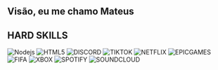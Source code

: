 ## Visão, eu me chamo Mateus 

## HARD SKILLS 
![Nodejs](https://img.shields.io/badge/Node.js-43853D?style=for-the-badge&logo=node.js&logoColor=black) ![HTML5](https://img.shields.io/badge/HTML5-E34F26?style=for-the-badge&logo=html5&logoColor=white) ![DISCORD](https://img.shields.io/badge/Discord-7289DA?style=for-the-badge&logo=discord&logoColor=white) ![TIKTOK](https://img.shields.io/badge/TikTok-000000?style=for-the-badge&logo=tiktok&logoColor=white) ![NETFLIX](https://img.shields.io/badge/Netflix-E50914?style=for-the-badge&logo=netflix&logoColor=white) ![EPICGAMES](https://img.shields.io/badge/Epic%20Games-313131?style=for-the-badge&logo=Epic%20Games&logoColor=white) ![FIFA](https://img.shields.io/badge/FIFA-B7312F?style=for-the-badge&logo=fifa&logoColor=white) ![XBOX](https://img.shields.io/badge/Xbox-107C10?style=for-the-badge&logo=xbox&logoColor=white) ![SPOTIFY](https://img.shields.io/badge/Spotify-1ED760?&style=for-the-badge&logo=spotify&logoColor=white) ![SOUNDCLOUD](https://img.shields.io/badge/SoundCloud-FF3300?style=for-the-badge&logo=soundcloud&logoColor=white)


